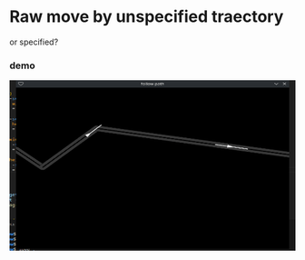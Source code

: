 # Raw move by unspecified traectory
or specified?

### demo
<img src="demo.gif" style="width: 600px; height:300px"> </img>